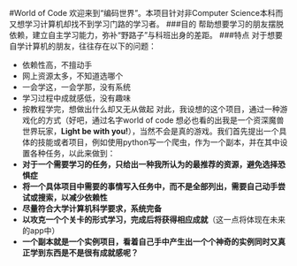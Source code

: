#World of Code
欢迎来到“编码世界”。本项目针对非Computer Science本科而又想学习计算机却找不到学习门路的学习者。
###目的
帮助想要学习的朋友摆脱依赖，建立自主学习能力，弥补“野路子”与科班出身的差距。
###特点
对于想要自学计算机的朋友，往往存在以下的问题：
*	依赖性高，不擅动手
*	网上资源太多，不知道选哪个
*	一会学这，一会学那，没有系统
*	学习过程中成就感低，没有趣味
*	按教程学完，想做出什么却又无从做起
对此，我设想的这个项目，通过一种游戏化的方式（好吧，通过名字world of code 想必也看的出我是一个资深魔兽世界玩家，**Light be with you!**），当然不会是真的游戏。我们首先提出一个具体的技能或者项目，例如使用python写一个爬虫，作为一个副本，并在其中设置各种任务，以此来做到：
*	**对于一个需要学习的任务，只给出一种我所认为的最推荐的资源，避免选择恐惧症**
*	**将一个具体项目中需要的事情写入任务中，而不是全部列出，需要自己动手尝试或搜索，以减少依赖性**
*	**尽量符合大学计算机科学要求，系统完备**
*	**以攻克一个个关卡的形式学习，完成后将获得相应成就**（这一点将体现在未来的app中）
*	**一个副本就是一个实例项目，看着自己手中产生出一个个神奇的实例同时又真正学到东西是不是很有成就感呢？**
